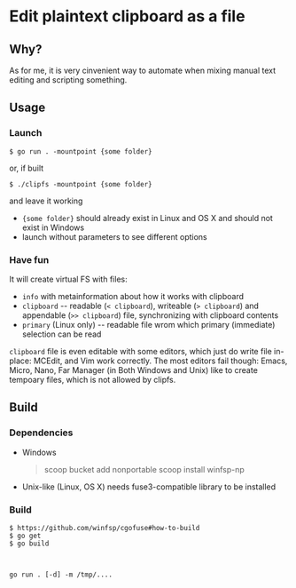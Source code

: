 # Edit plaintext clipboard as a file

## Why?

As for me, it is very cinvenient way to automate when mixing manual text editing and scripting something.

## Usage

### Launch

    $ go run . -mountpoint {some folder}

or, if built

    $ ./clipfs -mountpoint {some folder}

and leave it working

* `{some folder}` should already exist in Linux and OS X and should not exist in Windows
* launch without parameters to see different options

### Have fun

It will create virtual FS with files:

* `info` with metainformation about how it works with clipboard
* `clipboard` -- readable (`< clipboard`), writeable (`> clipboard`) and appendable (`>> clipboard`) file, synchronizing with clipboard contents
* `primary` (Linux only) -- readable file wrom which primary (immediate) selection can be read

`clipboard` file is even editable with some editors, which just do write file in-place:  MCEdit, and Vim work correctly.
The most editors fail though: Emacs, Micro, Nano, Far Manager (in Both Windows and Unix) like to create tempoary files, which is not allowed by clipfs.

## Build

### Dependencies

* Windows

    > scoop bucket add nonportable
    > scoop install winfsp-np

* Unix-like (Linux, OS X) needs fuse3-compatible library to be installed

### Build

    $ https://github.com/winfsp/cgofuse#how-to-build
    $ go get
    $ go build



    go run . [-d] -m /tmp/....
